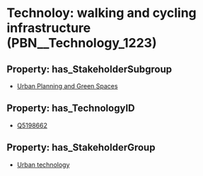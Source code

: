 # Technoloy: __walking and cycling infrastructure__ (PBN__Technology_1223)

## Property: has_StakeholderSubgroup

* [Urban Planning and Green Spaces](PBN__TechSubgroup_85)

## Property: has_TechnologyID

* [Q5198662](Q5198662)

## Property: has_StakeholderGroup

* [Urban technology](PBN__TechGroup_14)

